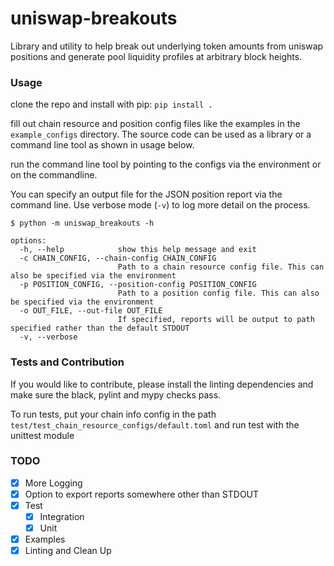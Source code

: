 # uniswap-breakouts
Library and utility to help break out underlying token amounts from uniswap positions and generate pool liquidity profiles at arbitrary block heights.

### Usage

clone the repo and install with pip:
`pip install .`

fill out chain resource and position config files like the examples in the `example_configs` directory. The source code can be used as a library or a command line tool as shown in usage below.

run the command line tool by pointing to the configs via the environment or on the commandline. 

You can specify an output file for the JSON position report via the command line. Use verbose mode (`-v`) to log more detail on the process. 

```commandline
$ python -m uniswap_breakouts -h

options:
  -h, --help            show this help message and exit
  -c CHAIN_CONFIG, --chain-config CHAIN_CONFIG
                        Path to a chain resource config file. This can also be specified via the environment
  -p POSITION_CONFIG, --position-config POSITION_CONFIG
                        Path to a position config file. This can also be specified via the environment
  -o OUT_FILE, --out-file OUT_FILE
                        If specified, reports will be output to path specified rather than the default STDOUT
  -v, --verbose
```

### Tests and Contribution

If you would like to contribute, please install the linting dependencies and make sure the black, pylint and mypy checks pass.

To run tests, put your chain info config in the path `test/test_chain_resource_configs/default.toml` and run test with the unittest module


### TODO

 - [x] More Logging
 - [x] Option to export reports somewhere other than STDOUT
 - [x] Test
   - [x] Integration
   - [x] Unit
 - [x] Examples
 - [x] Linting and Clean Up
